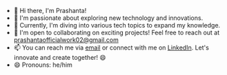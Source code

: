 - 👋 Hi there, I'm Prashanta!
- 👀 I'm passionate about exploring new      technology and innovations.
- 🌱 Currently, I'm diving into various      tech topics to expand my knowledge.
- 💞️ I'm open to collaborating on            exciting projects! Feel free to         reach out at                             prashantaofficialwork02@gmail.com
- 📫 You can reach me via [email](prashantaofficialwork02@gmail.com) or connect with me on [LinkedIn](https://www.linkedin.com/in/prashanta-chowdhury-03766a239).
Let's innovate and create together! 😄
- 😄 Pronouns: he/him
<!---
Prashanta1999/Prashanta1999 is a ✨ special ✨ repository because its `README.md` (this file) appears on your GitHub profile.
You can click the Preview link to take a look at your changes.
--->

